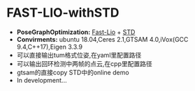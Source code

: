 # FAST-LIO-withSTD

* **PoseGraphOptimization:** [Fast-Lio](https://github.com/hku-mars/FAST_LIO) + [STD](https://github.com/hku-mars/STD)
* **Convirments:** ubuntu 18.04,Ceres 2.1,GTSAM 4.0,iVox(GCC 9.4,C++17),Eigen 3.3.9
* 可以直接输出tum格式位姿,在yaml里配置路径
* 可以输出回环检测中两帧的点云,在cpp里配置路径
* gtsam的直接copy STD中的online demo
* In development...
